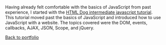 Having already felt comfortable with the basics of JavaScript from past experience, I started with the [HTML Dog intermediate javascript tutorial](https://htmldog.com/guides/javascript/intermediate/). This tutorial moved past the basics of JavaScript and introduced how to use JavaScript with a website. The topics covered were the DOM, events, callbacks, AJAX, JSON, Scope, and jQuery.  
  
[Back to portfolio](https://timblakel.github.io/)  